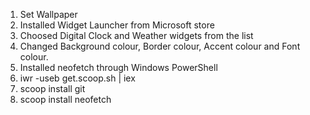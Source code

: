 1) Set Wallpaper
2) Installed Widget Launcher from Microsoft store 
3) Choosed Digital Clock and Weather widgets from the list
4) Changed Background colour, Border colour, Accent colour and Font colour.
5) Installed neofetch through Windows PowerShell
6) iwr -useb get.scoop.sh | iex
7) scoop install git 
8) scoop install neofetch
